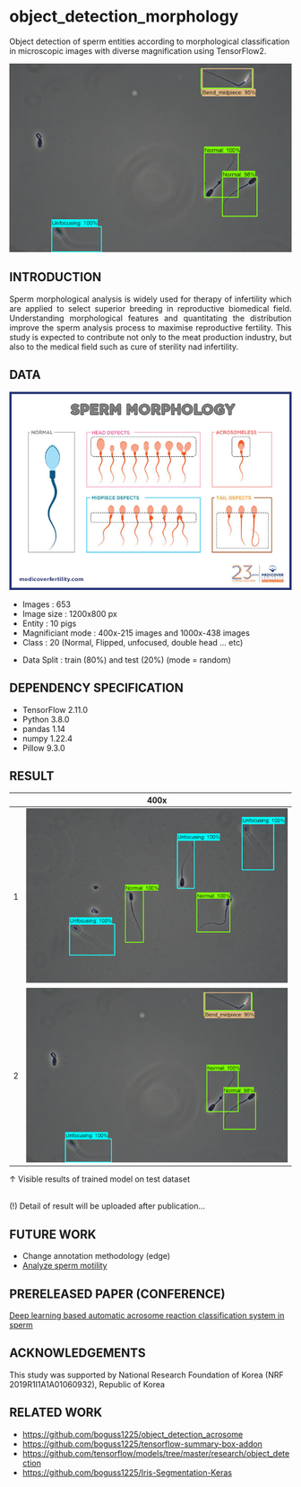 # object_detection_morphology
Object detection of sperm entities according to morphological classification in microscopic images with diverse magnification using TensorFlow2.

![picture](screenshots/detection_2.png) </br>

## INTRODUCTION
<p align='justify'> Sperm morphological analysis is widely used for therapy of infertility which are applied to select superior breeding in reproductive biomedical field. Understanding morphological features and quantitating the distribution improve the sperm analysis process to maximise reproductive fertility. This study is expected to contribute not only to the meat production industry, but also to the medical field such as cure of sterility nad infertility. </p>

## DATA
![picture](screenshots/sperm-morphology.jpeg) </br>

* Images : 653
* Image size : 1200x800 px
* Entity : 10 pigs
* Magnificiant mode : 400x-215 images and 1000x-438 images
* Class : 20 (Normal, Flipped, unfocused, double head ... etc)
<!-- * Annotation : 400x; 2,732 AR + 1,741 Non-AR
               1000x; 2,385 AR + 996 Non-AR -->
* Data Split : train (80%) and test (20%)
               (mode = random)

## DEPENDENCY SPECIFICATION
* TensorFlow 2.11.0
* Python 3.8.0
* pandas 1.14
* numpy 1.22.4
* Pillow 9.3.0

## RESULT
|  |400x           |
|--|---------------|
|1 |![picture](screenshots/detection_1.png)|
|2 |![picture](screenshots/detection_2.png)|

↑ Visible results of trained model on test dataset </br>
</br>

(!) Detail of result will be uploaded after publication...

## FUTURE WORK
* Change annotation methodology (edge)
* [Analyze sperm motility](https://github.com/boguss1225/sperm_motility_analyzer)

## PRERELEASED PAPER (CONFERENCE)
[Deep learning based automatic acrosome reaction
classification system in sperm](https://manuscriptlink-society-file.s3-ap-northeast-1.amazonaws.com/sma/conference/sma2020fall/presentation/12.pdf)

## ACKNOWLEDGEMENTS
This study was supported by National Research Foundation of Korea (NRF 2019R1I1A1A01060932), Republic of Korea

## RELATED WORK
* https://github.com/boguss1225/object_detection_acrosome
* https://github.com/boguss1225/tensorflow-summary-box-addon
* https://github.com/tensorflow/models/tree/master/research/object_detection
* https://github.com/boguss1225/Iris-Segmentation-Keras
